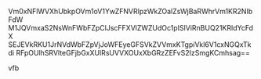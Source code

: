 Vm0xNFlWVXhUbkpOVm1oV1YwZFNVRlpzWkZOalZsWjBaRWhrVm1KR2NIbFdW
M1JQVmxaS2NsWnFWbFZpClJscFFXVlZWZUdOc1pISlViRnBUQ21KRldYcFdX
SEJEVkRKU1JrNVdWbFZpVjJoWFEyeGFSVkZVVmxKTgpiVkl6V1cxNGQxTkdi
RFpOUlhSRVlteGFjbGxXUlRsUVVXOUxXbGRzZEFvS2IzSmgKCmhsag==

vfb
